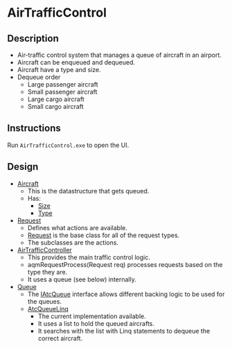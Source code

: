 # AirTrafficControl

## Description

* Air-traffic control system that manages a queue of aircraft in an airport.
* Aircraft can be enqueued and dequeued.
* Aircraft have a type and size.
* Dequeue order
  * Large passenger aircraft
  * Small passenger aircraft
  * Large cargo aircraft
  * Small cargo aircraft

## Instructions

Run `AirTrafficControl.exe` to open the UI.

## Design

* [Aircraft](AirTrafficControl/Model/Aircraft.cs)
  * This is the datastructure that gets queued.
  * Has:
    * [Size](AirTrafficControl/Model/AcSize.cs)
    * [Type](AirTrafficControl/Model/AcType.cs)
* [Request](AirTrafficControl/Model/Request)
  * Defines what actions are available.
  * [Request](AirTrafficControl/Model/Request/Request.cs) is the base class for all of the request types.
  * The subclasses are the actions.
* [AirTrafficController](AirTrafficControl/ATC/AirTrafficController.cs)
  * This provides the main traffic control logic.
  * aqmRequestProcess(Request req) processes requests based on the type they are.
  * It uses a queue (see below) internally.
* [Queue](AirTrafficControl/ATC/Queue)
  * The [IAtcQueue](AirTrafficControl/ATC/Queue/IAtcQueue.cs) interface allows different backing logic to be used for the queues.
  * [AtcQueueLinq](AirTrafficControl/ATC/Queue/AtcQueueLinq.cs)
    * The current implementation available.
    * It uses a list to hold the queued aircrafts. 
	* It searches with the list with Linq statements to dequeue the correct aircraft.